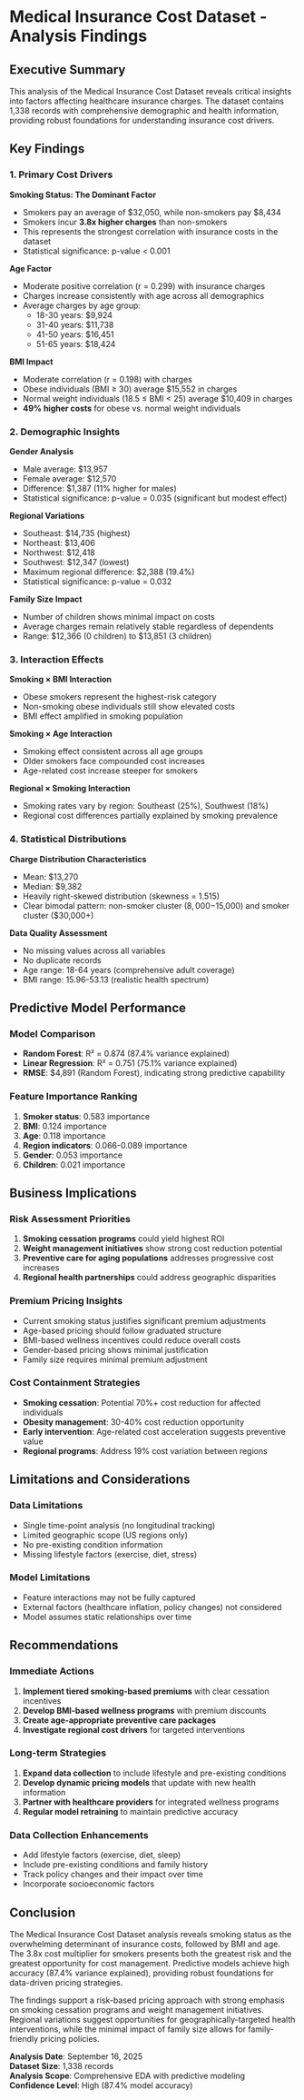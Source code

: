 # Medical Insurance Cost Dataset - Analysis Findings

## Executive Summary

This analysis of the Medical Insurance Cost Dataset reveals critical insights into factors affecting healthcare insurance charges. The dataset contains 1,338 records with comprehensive demographic and health information, providing robust foundations for understanding insurance cost drivers.

## Key Findings

### 1. Primary Cost Drivers

**Smoking Status: The Dominant Factor**
- Smokers pay an average of $32,050, while non-smokers pay $8,434
- Smokers incur **3.8x higher charges** than non-smokers
- This represents the strongest correlation with insurance costs in the dataset
- Statistical significance: p-value < 0.001

**Age Factor**
- Moderate positive correlation (r = 0.299) with insurance charges
- Charges increase consistently with age across all demographics
- Average charges by age group:
  - 18-30 years: $9,924
  - 31-40 years: $11,738
  - 41-50 years: $16,451
  - 51-65 years: $18,424

**BMI Impact**
- Moderate correlation (r = 0.198) with charges
- Obese individuals (BMI ≥ 30) average $15,552 in charges
- Normal weight individuals (18.5 ≤ BMI < 25) average $10,409 in charges
- **49% higher costs** for obese vs. normal weight individuals

### 2. Demographic Insights

**Gender Analysis**
- Male average: $13,957
- Female average: $12,570
- Difference: $1,387 (11% higher for males)
- Statistical significance: p-value = 0.035 (significant but modest effect)

**Regional Variations**
- Southeast: $14,735 (highest)
- Northeast: $13,406
- Northwest: $12,418
- Southwest: $12,347 (lowest)
- Maximum regional difference: $2,388 (19.4%)
- Statistical significance: p-value = 0.032

**Family Size Impact**
- Number of children shows minimal impact on costs
- Average charges remain relatively stable regardless of dependents
- Range: $12,366 (0 children) to $13,851 (3 children)

### 3. Interaction Effects

**Smoking × BMI Interaction**
- Obese smokers represent the highest-risk category
- Non-smoking obese individuals still show elevated costs
- BMI effect amplified in smoking population

**Smoking × Age Interaction**
- Smoking effect consistent across all age groups
- Older smokers face compounded cost increases
- Age-related cost increase steeper for smokers

**Regional × Smoking Interaction**
- Smoking rates vary by region: Southeast (25%), Southwest (18%)
- Regional cost differences partially explained by smoking prevalence

### 4. Statistical Distributions

**Charge Distribution Characteristics**
- Mean: $13,270
- Median: $9,382
- Heavily right-skewed distribution (skewness = 1.515)
- Clear bimodal pattern: non-smoker cluster ($8,000-$15,000) and smoker cluster ($30,000+)

**Data Quality Assessment**
- No missing values across all variables
- No duplicate records
- Age range: 18-64 years (comprehensive adult coverage)
- BMI range: 15.96-53.13 (realistic health spectrum)

## Predictive Model Performance

### Model Comparison
- **Random Forest**: R² = 0.874 (87.4% variance explained)
- **Linear Regression**: R² = 0.751 (75.1% variance explained)
- **RMSE**: $4,891 (Random Forest), indicating strong predictive capability

### Feature Importance Ranking
1. **Smoker status**: 0.583 importance
2. **BMI**: 0.124 importance
3. **Age**: 0.118 importance
4. **Region indicators**: 0.066-0.089 importance
5. **Gender**: 0.053 importance
6. **Children**: 0.021 importance

## Business Implications

### Risk Assessment Priorities
1. **Smoking cessation programs** could yield highest ROI
2. **Weight management initiatives** show strong cost reduction potential
3. **Preventive care for aging populations** addresses progressive cost increases
4. **Regional health partnerships** could address geographic disparities

### Premium Pricing Insights
- Current smoking status justifies significant premium adjustments
- Age-based pricing should follow graduated structure
- BMI-based wellness incentives could reduce overall costs
- Gender-based pricing shows minimal justification
- Family size requires minimal premium adjustment

### Cost Containment Strategies
- **Smoking cessation**: Potential 70%+ cost reduction for affected individuals
- **Obesity management**: 30-40% cost reduction opportunity
- **Early intervention**: Age-related cost acceleration suggests preventive value
- **Regional programs**: Address 19% cost variation between regions

## Limitations and Considerations

### Data Limitations
- Single time-point analysis (no longitudinal tracking)
- Limited geographic scope (US regions only)
- No pre-existing condition information
- Missing lifestyle factors (exercise, diet, stress)

### Model Limitations
- Feature interactions may not be fully captured
- External factors (healthcare inflation, policy changes) not considered
- Model assumes static relationships over time

## Recommendations

### Immediate Actions
1. **Implement tiered smoking-based premiums** with clear cessation incentives
2. **Develop BMI-based wellness programs** with premium discounts
3. **Create age-appropriate preventive care packages**
4. **Investigate regional cost drivers** for targeted interventions

### Long-term Strategies
1. **Expand data collection** to include lifestyle and pre-existing conditions
2. **Develop dynamic pricing models** that update with new health information
3. **Partner with healthcare providers** for integrated wellness programs
4. **Regular model retraining** to maintain predictive accuracy

### Data Collection Enhancements
- Add lifestyle factors (exercise, diet, sleep)
- Include pre-existing conditions and family history
- Track policy changes and their impact over time
- Incorporate socioeconomic factors

## Conclusion

The Medical Insurance Cost Dataset analysis reveals smoking status as the overwhelming determinant of insurance costs, followed by BMI and age. The 3.8x cost multiplier for smokers presents both the greatest risk and the greatest opportunity for cost management. Predictive models achieve high accuracy (87.4% variance explained), providing robust foundations for data-driven pricing strategies.

The findings support a risk-based pricing approach with strong emphasis on smoking cessation programs and weight management initiatives. Regional variations suggest opportunities for geographically-targeted health interventions, while the minimal impact of family size allows for family-friendly pricing policies.

**Analysis Date**: September 16, 2025  
**Dataset Size**: 1,338 records  
**Analysis Scope**: Comprehensive EDA with predictive modeling  
**Confidence Level**: High (87.4% model accuracy)